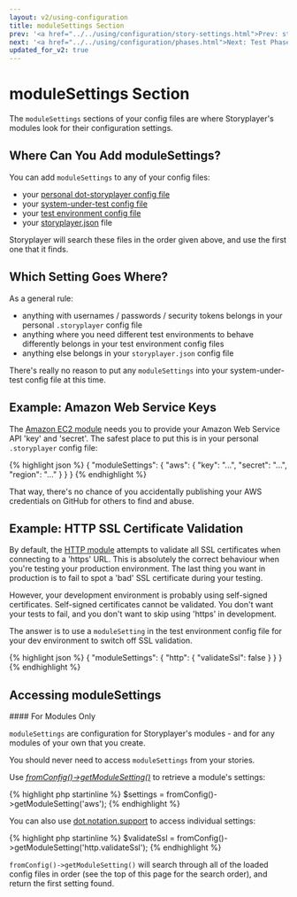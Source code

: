 ```yaml
---
layout: v2/using-configuration
title: moduleSettings Section
prev: '<a href="../../using/configuration/story-settings.html">Prev: storySettings Section</a>'
next: '<a href="../../using/configuration/phases.html">Next: Test Phases Configuration</a>'
updated_for_v2: true
---
```


# moduleSettings Section

The `moduleSettings` sections of your config files are where Storyplayer's modules look for their configuration settings.

## Where Can You Add moduleSettings?

You can add `moduleSettings` to any of your config files:

* your [personal dot-storyplayer config file](dot-storyplayer-config.html)
* your [system-under-test config file](system-under-test-config.html)
* your [test environment config file](test-environment-config.html)
* your [storyplayer.json](storyplayer-json.html) file

Storyplayer will search these files in the order given above, and use the first one that it finds.

## Which Setting Goes Where?

As a general rule:

* anything with usernames / passwords / security tokens belongs in your personal `.storyplayer` config file
* anything where you need different test environments to behave differently belongs in your test environment config files
* anything else belongs in your `storyplayer.json` config file

There's really no reason to put any `moduleSettings` into your system-under-test config file at this time.

## Example: Amazon Web Service Keys

The [Amazon EC2 module](../../modules/ec2/index.html) needs you to provide your Amazon Web Service API 'key' and 'secret'. The safest place to put this is in your personal `.storyplayer` config file:

{% highlight json %}
{
    "moduleSettings": {
        "aws": {
            "key": "...",
            "secret": "...",
            "region": "..."
        }
    }
}
{% endhighlight %}

That way, there's no chance of you accidentally publishing your AWS credentials on GitHub for others to find and abuse.

## Example: HTTP SSL Certificate Validation

By default, the [HTTP module](../../modules/http/index.html) attempts to validate all SSL certificates when connecting to a 'https' URL. This is absolutely the correct behaviour when you're testing your production environment. The last thing you want in production is to fail to spot a 'bad' SSL certificate during your testing.

However, your development environment is probably using self-signed certificates. Self-signed certificates cannot be validated. You don't want your tests to fail, and you don't want to skip using 'https' in development.

The answer is to use a `moduleSetting` in the test environment config file for your dev environment to switch off SSL validation.

{% highlight json %}
{
    "moduleSettings": {
        "http": {
            "validateSsl": false
        }
    }
}
{% endhighlight %}

## Accessing moduleSettings

<div class="callout warning" markdown="1">
#### For Modules Only

`moduleSettings` are configuration for Storyplayer's modules - and for any modules of your own that you create.

You should never need to access `moduleSettings` from your stories.
</div>

Use _[fromConfig()->getModuleSetting()](../../modules/fromConfig.html#getmodulesetting)_ to retrieve a module's settings:

{% highlight php startinline %}
$settings = fromConfig()->getModuleSetting('aws');
{% endhighlight %}

You can also use [dot.notation.support](dot.notation.support.html) to access individual settings:

{% highlight php startinline %}
$validateSsl = fromConfig()->getModuleSetting('http.validateSsl');
{% endhighlight %}

`fromConfig()->getModuleSetting()` will search through all of the loaded config files in order (see the top of this page for the search order), and return the first setting found.